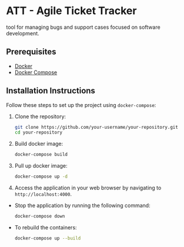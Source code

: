 # ATT - Agile Ticket Tracker

tool for managing bugs and support cases focused on software development.

## Prerequisites

- [Docker](https://www.docker.com/get-started)
- [Docker Compose](https://docs.docker.com/compose/install/)

## Installation Instructions

Follow these steps to set up the project using `docker-compose`:

1. Clone the repository:
   ```bash
   git clone https://github.com/your-username/your-repository.git
   cd your-repository
   ```

2. Build docker image:

    ```bash
    docker-compose build
    ```

3. Pull up docker image:

    ```bash
    docker-compose up -d
    ```

4. Access the application in your web browser by navigating to `http://localhost:4000`.


- Stop the application by running the following command:
   ```bash
   docker-compose down
   ```

- To rebuild the containers:
    ```bash
    docker-compose up --build
    ```

